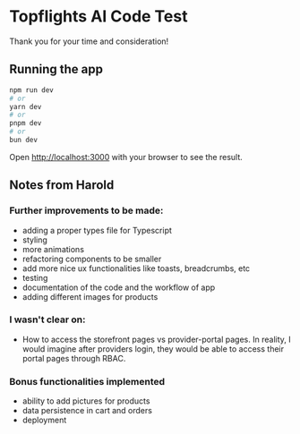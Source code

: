 # Topflights AI Code Test

Thank you for your time and consideration!

## Running the app

```bash
npm run dev
# or
yarn dev
# or
pnpm dev
# or
bun dev
```

Open [http://localhost:3000](http://localhost:3000) with your browser to see the result.

## Notes from Harold

### Further improvements to be made:
- adding a proper types file for Typescript
- styling
- more animations
- refactoring components to be smaller
- add more nice ux functionalities like toasts, breadcrumbs, etc
- testing
- documentation of the code and the workflow of app
- adding different images for products

### I wasn't clear on:
- How to access the storefront pages vs provider-portal pages. In reality, I would imagine after providers login, they would be able to access their portal pages through RBAC.

### Bonus functionalities implemented
- ability to add pictures for products
- data persistence in cart and orders
- deployment